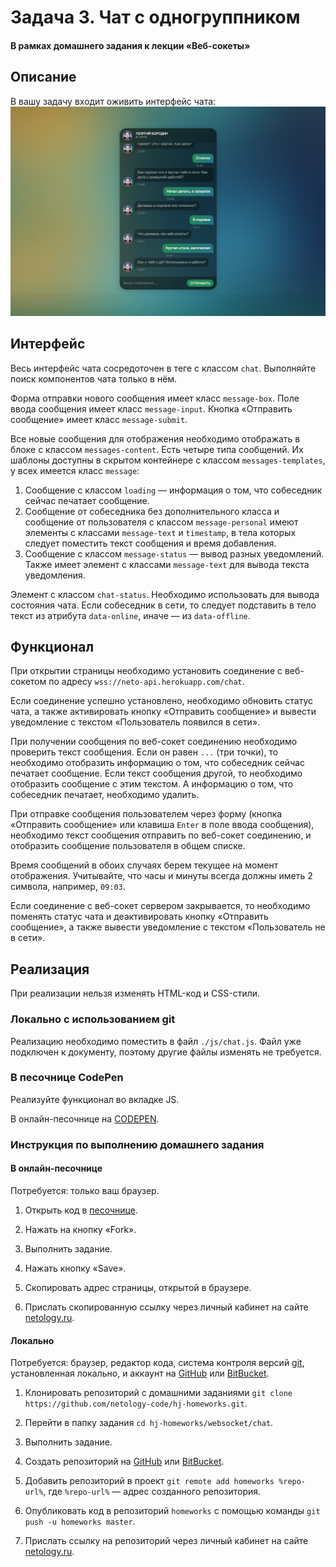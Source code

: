 # Задача 3. Чат с одногруппником

#### В рамках домашнего задания к лекции «Веб-сокеты»

## Описание

В вашу задачу входит оживить интерфейс чата:
![Чат](./res/preview.png)

## Интерфейс

Весь интерфейс чата сосредоточен в теге с классом `chat`. Выполняйте поиск компонентов чата только в нём.

Форма отправки нового сообщения имеет класс `message-box`. Поле ввода сообщения имеет класс `message-input`. Кнопка «Отправить сообщение» имеет класс `message-submit`.

Все новые сообщения для отображения необходимо отображать в блоке с классом `messages-content`. Есть четыре типа сообщений. Их шаблоны доступны в скрытом контейнере с классом `messages-templates`, у всех имеется класс `message`:

1. Сообщение с классом `loading` — информация о том, что собеседник сейчас печатает сообщение.
2. Сообщение от собеседника без дополнительного класса и сообщение от пользователя с классом `message-personal` имеют элементы с классами `message-text` и `timestamp`, в тела которых следует поместить текст сообщения и время добавления.
3. Сообщение с классом `message-status` — вывод разных уведомлений. Также имеет элемент с классами `message-text` для вывода текста уведомления.

Элемент с классом `chat-status`. Необходимо использовать для вывода состояния чата. Если собеседник в сети, то следует подставить в тело текст из атрибута `data-online`, иначе — из `data-offline`.

## Функционал

При открытии страницы необходимо установить соединение с веб-сокетом по адресу `wss://neto-api.herokuapp.com/chat`.

Если соединение успешно установлено, необходимо обновить статус чата, а также активировать кнопку «Отправить сообщение» и вывести уведомление с текстом «Пользователь появился в сети».

При получении сообщения по веб-сокет соединению необходимо проверить текст сообщения. Если он равен `...` (три точки), то необходимо отобразить информацию о том, что собеседник сейчас печатает сообщение. Если текст сообщения другой, то необходимо отобразить сообщение с этим текстом. А информацию о том, что собеседник печатает, необходимо удалить.

При отправке сообщения пользователем через форму (кнопка «Отправить сообщение» или клавиша `Enter` в поле ввода сообщения), необходимо текст сообщения отправить по веб-сокет соединению, и отобразить сообщение пользователя в общем списке.

Время сообщений в обоих случаях берем текущее на момент отображения. Учитывайте, что часы и минуты всегда должны иметь 2 символа, например, `09:03`.

Если соединение с веб-сокет сервером закрывается, то необходимо поменять статус чата и деактивировать кнопку «Отправить сообщение», а также вывести уведомление с текстом «Пользователь не в сети».

## Реализация

При реализации нельзя изменять HTML-код и CSS-стили.

### Локально с использованием git

Реализацию необходимо поместить в файл `./js/chat.js`. Файл уже подключен к документу, поэтому другие файлы изменять не требуется.

### В песочнице CodePen

Реализуйте функционал во вкладке JS. 

В онлайн-песочнице на [CODEPEN](https://codepen.io/dfitiskin/pen/xrQvBw).

### Инструкция по выполнению домашнего задания

#### В онлайн-песочнице

Потребуется: только ваш браузер.

1. Открыть код в [песочнице](https://codepen.io/dfitiskin/pen/xrQvBw).

2. Нажать на кнопку «Fork».

3. Выполнить задание.

4. Нажать кнопку «Save».

5. Скопировать адрес страницы, открытой в браузере.

6. Прислать скопированную ссылку через личный кабинет на сайте [netology.ru](http://netology.ru/).    

#### Локально

Потребуется: браузер, редактор кода, система контроля версий [git](https://git-scm.com), установленная локально, и аккаунт на [GitHub](https://github.com/) или [BitBucket](https://bitbucket.org/).

1. Клонировать репозиторий с домашними заданиями `git clone https://github.com/netology-code/hj-homeworks.git`.

2. Перейти в папку задания `cd hj-homeworks/websocket/chat`.

3. Выполнить задание.

4. Создать репозиторий на [GitHub](https://github.com/) или [BitBucket](https://bitbucket.org/).

5. Добавить репозиторий в проект `git remote add homeworks %repo-url%`, где `%repo-url%` — адрес созданного репозитория.

6. Опубликовать код в репозиторий `homeworks` с помощью команды `git push -u homeworks master`.

7. Прислать ссылку на репозиторий через личный кабинет на сайте [netology.ru](http://netology.ru/).
